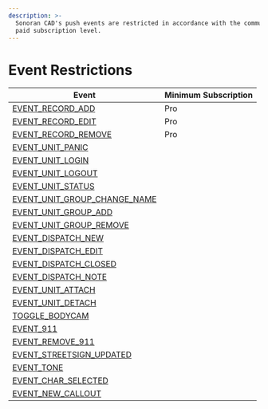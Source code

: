 ```yaml
---
description: >-
  Sonoran CAD's push events are restricted in accordance with the community's
  paid subscription level.
---
```


# Event Restrictions

| Event                                                                     | Minimum Subscription |
| ------------------------------------------------------------------------- | -------------------- |
| [EVENT\_RECORD\_ADD](record-events/record-added.md)                       | Pro                  |
| [EVENT\_RECORD\_EDIT](record-events/record-edited.md)                     | Pro                  |
| [EVENT\_RECORD\_REMOVE](record-events/record-removed.md)                  | Pro                  |
| [EVENT\_UNIT\_PANIC](unit-events/unit-panic.md)                           |                      |
| [EVENT\_UNIT\_LOGIN](unit-events/unit-login.md)                           |                      |
| [EVENT\_UNIT\_LOGOUT](unit-events/unit-logoff.md)                         |                      |
| [EVENT\_UNIT\_STATUS](unit-events/unit-status-update.md)                  |                      |
| [EVENT\_UNIT\_GROUP\_CHANGE\_NAME](unit-events/unit-group-name-change.md) |                      |
| [EVENT\_UNIT\_GROUP\_ADD](unit-events/unit-group-add.md)                  |                      |
| [EVENT\_UNIT\_GROUP\_REMOVE](unit-events/unit-group-remove.md)            |                      |
| [EVENT\_DISPATCH\_NEW](dispatch-events/dispatch-event.md)                 |                      |
| [EVENT\_DISPATCH\_EDIT](dispatch-events/modified-dispatch.md)             |                      |
| [EVENT\_DISPATCH\_CLOSED](dispatch-events/closed-dispatch.md)             |                      |
| [EVENT\_DISPATCH\_NOTE](dispatch-events/dispatch-note.md)                 |                      |
| [EVENT\_UNIT\_ATTACH](dispatch-events/attach-unit.md)                     |                      |
| [EVENT\_UNIT\_DETACH](dispatch-events/detach-unit.md)                     |                      |
| [TOGGLE\_BODYCAM](dispatch-events/toggle-bodycam.md)                      |                      |
| [EVENT\_911](event-911.md)                                                |                      |
| [EVENT\_REMOVE\_911](remove-911.md)                                       |                      |
| [EVENT\_STREETSIGN\_UPDATED](sign-updated.md)                             |                      |
| [EVENT\_TONE](tone-played.md)                                             |                      |
| [EVENT\_CHAR\_SELECTED](civilian/character-selected.md)                   |                      |
| [EVENT\_NEW\_CALLOUT](ers/new-callout.md)                                 |                      |


